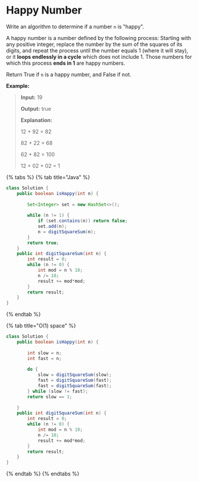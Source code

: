 # Happy Number

Write an algorithm to determine if a number `n` is "happy".

A happy number is a number defined by the following process: Starting with any positive integer, replace the number by the sum of the squares of its digits, and repeat the process until the number equals 1 \(where it will stay\), or it **loops endlessly in a cycle** which does not include 1. Those numbers for which this process **ends in 1** are happy numbers.

Return True if `n` is a happy number, and False if not.

**Example:** 

> **Input:** 19 
>
> **Output:** true 
>
> **Explanation:** 
>
> 12 + 92 = 82 
>
> 82 + 22 = 68 
>
> 62 + 82 = 100 
>
> 12 + 02 + 02 = 1

{% tabs %}
{% tab title="Java" %}
```java
class Solution {
    public boolean isHappy(int n) {
        
        Set<Integer> set = new HashSet<>();
        
        while (n != 1) {
            if (set.contains(n)) return false;
            set.add(n);
            n = digitSquareSum(n);
        }
        return true;
    }
    public int digitSquareSum(int n) {
        int result = 0;
        while (n != 0) {
            int mod = n % 10;
            n /= 10;
            result += mod*mod;
        }
        return result;
    }
}
```
{% endtab %}

{% tab title="O\(1\) space" %}
```java
class Solution {
    public boolean isHappy(int n) {
        
        int slow = n;
        int fast = n;
        
        do {
            slow = digitSquareSum(slow);
            fast = digitSquareSum(fast);
            fast = digitSquareSum(fast);
        } while (slow != fast);
        return slow == 1;
        
    }
    public int digitSquareSum(int n) {
        int result = 0;
        while (n != 0) {
            int mod = n % 10;
            n /= 10;
            result += mod*mod;
        }
        return result;
    }
}
```
{% endtab %}
{% endtabs %}

